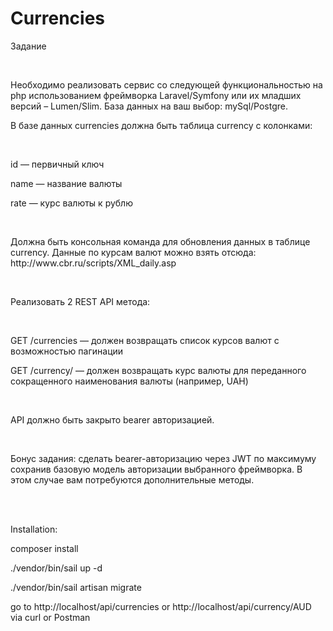 <h1>Currencies</h1>

<p>Задание</p>
<br>
<p>Необходимо реализовать сервис со следующей функциональностью на php использованием фреймворка Laravel/Symfony или их младших версий &ndash; Lumen/Slim. База данных на ваш выбор: mySql/Postgre.</p>
<p>В базе данных currencies должна быть таблица currency c колонками:</p>
<br>
<p>id &mdash; первичный ключ</p>
<p>name &mdash; название валюты</p>
<p>rate &mdash; курс валюты к рублю</p>
<br>
<p>Должна быть консольная команда для обновления данных в таблице currency. Данные по курсам валют можно взять отсюда: http://www.cbr.ru/scripts/XML_daily.asp</p>
<br>
<p>Реализовать 2 REST API метода:</p>
<br>
<p>GET /currencies &mdash; должен возвращать список курсов валют с возможностью пагинации</p>
<p>GET /currency/ &mdash; должен возвращать курс валюты для переданного сокращенного наименования валюты (например, UAH)</p>
<br>
<p>API должно быть закрыто bearer авторизацией.</p>
<br>
<p>Бонус задания: сделать bearer-авторизацию через JWT по максимуму сохранив базовую модель авторизации выбранного фреймворка. В этом случае вам потребуются дополнительные методы.</p>
<br><br>
<p>Installation:</p>
<p>composer install</p>
<p>./vendor/bin/sail up -d</p>
<p>./vendor/bin/sail artisan migrate</p>

<p>go to http://localhost/api/currencies or http://localhost/api/currency/AUD via curl or Postman</p>
